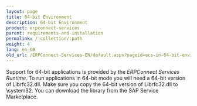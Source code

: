 ```yaml
---
layout: page
title: 64-bit Environment
description: 64-bit Environment
product: erpconnect-services
parent: requirements-and-installation
permalink: /:collection/:path
weight: 4
lang: en_GB
old_url: /ERPConnect-Services-EN/default.aspx?pageid=ecs-in-64-bit-environment
---
```


Support for 64-bit applications is provided by the *ERPConnect Services Runtime*. To run applications in 64-bit mode you will need a 64-bit version of Librfc32.dll.
Make sure you copy the 64-bit version of Librfc32.dll to \system32. You can download the library from the SAP Service Marketplace.

